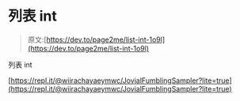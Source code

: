 # 列表 int

> 原文:[https://dev.to/page2me/list-int-1o9l](https://dev.to/page2me/list-int-1o9l)

列表 int

[https://repl.it/@wiirachayaeymwc/JovialFumblingSampler?lite=true](https://repl.it/@wiirachayaeymwc/JovialFumblingSampler?lite=true)